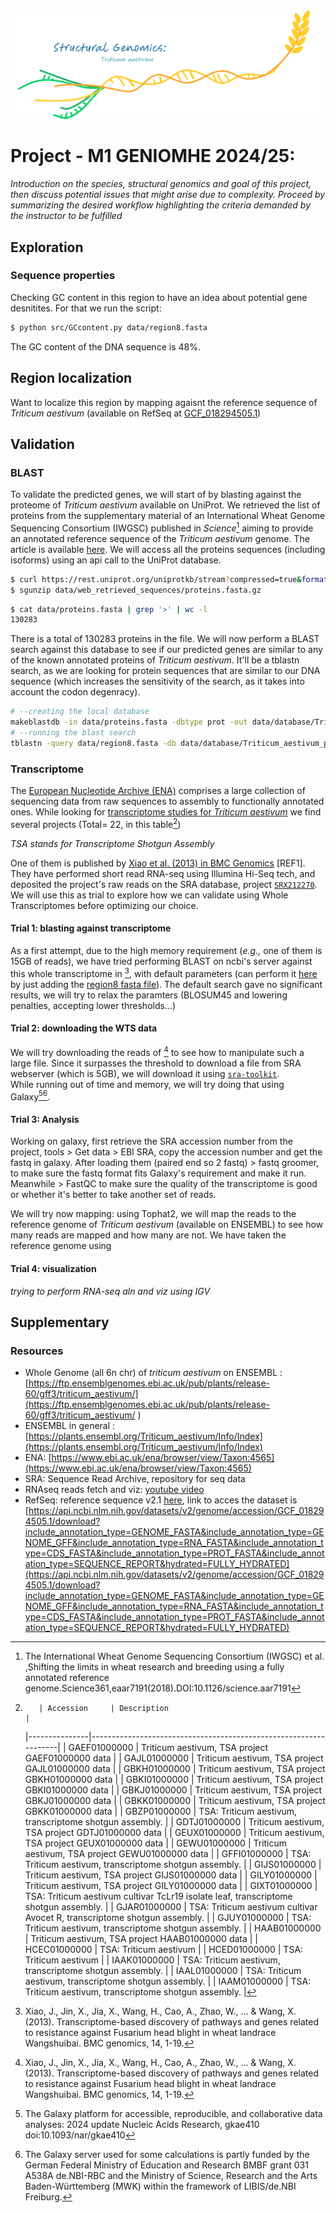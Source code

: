 ![header image](./assets/wheat-genome-3green.png)



# Project - M1 GENIOMHE 2024/25: 

_Introduction on the species, structural genomics and goal of this project, then discuss potential issues that might arise due to complexity. Proceed by summarizing the desired workflow highlighting the criteria demanded by the instructor to be fulfilled_

## Exploration

### Sequence properties

Checking GC content in this region to have an idea about potential gene desnitites. For that we run the script:  

```bash
$ python src/GCcontent.py data/region8.fasta
```
The GC content of the DNA sequence is 48%.

## Region localization

Want to localize this region by mapping agaisnt the reference sequence of _Triticum aestivum_ (available on RefSeq at [GCF_018294505.1](https://www.ncbi.nlm.nih.gov/datasets/genome/GCF_018294505.1/))

## Validation

### BLAST

To validate the predicted genes, we will start of by blasting against the proteome of _Triticum aestivum_ available on UniProt. We retrieved the list of proteins from the supplementary material of an International Wheat Genome Sequencing Consortium (IWGSC) published in _Science_[^5] aiming to provide an annotated reference sequence of the _Triticum aestivum_ genome. The article is available [here](https://europepmc.org/article/MED/30115783). We will access all the proteins sequences (including isoforms) using an api call to the UniProt database.

```bash
$ curl https://rest.uniprot.org/uniprotkb/stream?compressed=true&format=fasta&query=%28%28lit_pubmed%3A30115783%29%29 > data/proteins.fasta.gz
$ sgunzip data/web_retrieved_sequences/proteins.fasta.gz
```
```bash
$ cat data/proteins.fasta | grep '>' | wc -l 
130283
```
There is a total of 130283 proteins in the file. We will now perform a BLAST search against this database to see if our predicted genes are similar to any of the known annotated proteins of _Triticum aestivum_. It'll be a tblastn search, as we are looking for protein sequences that are similar to our DNA sequence (which increases the sensitivity of the search, as it takes into account the codon degenracy). 

```bash
# --creating the local database
makeblastdb -in data/proteins.fasta -dbtype prot -out data/database/Triticum_aestivum_proteins_uniprot
# --running the blast search  
tblastn -query data/region8.fasta -db data/database/Triticum_aestivum_proteins_uniprot -out output/blast/ region8_vs_Triticum_aestivum_proteins_uniprot.blast -outfmt 7
```



### Transcriptome 

The [European Nucleotide Archive (ENA)](https://www.ebi.ac.uk/ena/browser/home) comprises a large collection of sequencing data from raw sequences to assembly to functionally annotated ones. While looking for [transcriptome studies for _Triticum aestivum_](https://www.ebi.ac.uk/ena/browser/view/Taxon:4565) we find several projects (Total= 22, in this table[^1]) 



_TSA stands for Transcriptome Shotgun Assembly_

One of them is published by [Xiao et al. (2013) in BMC Genomics](https://bmcgenomics.biomedcentral.com/articles/10.1186/1471-2164-14-197) [REF1]. They have performed short read RNA-seq using Illumina Hi-Seq tech, and deposited the project's raw reads on the SRA database, project [`SRX212270`](https://www.ncbi.nlm.nih.gov/sra/?term=SRX212270). We will use this as trial to explore how we can validate using Whole Transcriptomes before optimizing our choice. 

#### Trial 1: blasting against transcriptome 

As a first attempt, due to the high memory requirement (_e.g.,_ one of them is 15GB of reads), we have tried performing BLAST on ncbi's server against this whole transcriptome in [^2], with default parameters (can perform it [here](https://blast.ncbi.nlm.nih.gov/blast/Blast.cgi?PROGRAM=blastn&BLAST_PROGRAMS=megaBlast&PAGE_TYPE=BlastSearch&BLAST_SPEC=SRA&DB_GROUP=Exp&NUM_ORG=1&EQ_MENU=SRX212270) by just adding the [region8 fasta file](./data/region8.fasta)). The default search gave no significant results, we will try to relax the paramters (BLOSUM45 and lowering penalties, accepting lower thresholds...)



#### Trial 2: downloading the WTS data

We will try downloading the reads of [^2] to see how to manipulate such a large file. Since it surpasses the threshold to download a file from SRA webserver (which is 5GB), we will download it using [`sra-toolkit`]().  
While running out of time and memory, we will try doing that using Galaxy[^3][^4].

#### Trial 3: Analysis

Working on galaxy, first retrieve the SRA accession number from the project, tools > Get data > EBI SRA, copy the accession number and get the fastq in galaxy. After loading them (paired end so 2 fastq) > fastq groomer, to make sure the fastq format fits Galaxy's requirement and make it run. Meanwhile > FastQC to make sure the quality of the transcriptome is good or whether it's better to take another set of reads.

We will try now mapping: using Tophat2, we will map the reads to the reference genome of _Triticum aestivum_ (available on ENSEMBL) to see how many reads are mapped and how many are not. We have taken the reference genome using 

#### Trial 4: visualization

_trying to perform RNA-seq aln and viz using IGV_  

## Supplementary

### Resources

- Whole Genome (all 6n chr) of _triticum aestivum_ on ENSEMBL : [https://ftp.ensemblgenomes.ebi.ac.uk/pub/plants/release-60/gff3/triticum_aestivum/](https://ftp.ensemblgenomes.ebi.ac.uk/pub/plants/release-60/gff3/triticum_aestivum/  )  
- ENSEMBL  in general : [https://plants.ensembl.org/Triticum_aestivum/Info/Index](https://plants.ensembl.org/Triticum_aestivum/Info/Index)  
- ENA: [https://www.ebi.ac.uk/ena/browser/view/Taxon:4565](https://www.ebi.ac.uk/ena/browser/view/Taxon:4565) 
- SRA: Sequence Read Archive, repository for seq data   
- RNAseq reads fetch and viz: [youtube video](https://www.youtube.com/watch?v=Wfxh9_fsRfo&t=330s)   
- RefSeq: reference sequence v2.1 [here](https://www.ncbi.nlm.nih.gov/datasets/genome/GCF_018294505.1/), link to acces the dataset is [https://api.ncbi.nlm.nih.gov/datasets/v2/genome/accession/GCF_018294505.1/download?include_annotation_type=GENOME_FASTA&include_annotation_type=GENOME_GFF&include_annotation_type=RNA_FASTA&include_annotation_type=CDS_FASTA&include_annotation_type=PROT_FASTA&include_annotation_type=SEQUENCE_REPORT&hydrated=FULLY_HYDRATED](https://api.ncbi.nlm.nih.gov/datasets/v2/genome/accession/GCF_018294505.1/download?include_annotation_type=GENOME_FASTA&include_annotation_type=GENOME_GFF&include_annotation_type=RNA_FASTA&include_annotation_type=CDS_FASTA&include_annotation_type=PROT_FASTA&include_annotation_type=SEQUENCE_REPORT&hydrated=FULLY_HYDRATED)


[^1]:       | Accession     | Description                                                      |
    |---------------|------------------------------------------------------------------|
    | GAEF01000000  | Triticum aestivum, TSA project GAEF01000000 data                 |
    | GAJL01000000  | Triticum aestivum, TSA project GAJL01000000 data                 |
    | GBKH01000000  | Triticum aestivum, TSA project GBKH01000000 data                 |
    | GBKI01000000  | Triticum aestivum, TSA project GBKI01000000 data                 |
    | GBKJ01000000  | Triticum aestivum, TSA project GBKJ01000000 data                 |
    | GBKK01000000  | Triticum aestivum, TSA project GBKK01000000 data                 |
    | GBZP01000000  | TSA: Triticum aestivum, transcriptome shotgun assembly.          |
    | GDTJ01000000  | Triticum aestivum, TSA project GDTJ01000000 data                 |
    | GEUX01000000  | Triticum aestivum, TSA project GEUX01000000 data                 |
    | GEWU01000000  | Triticum aestivum, TSA project GEWU01000000 data                 |
    | GFFI01000000  | TSA: Triticum aestivum, transcriptome shotgun assembly.          |
    | GIJS01000000  | Triticum aestivum, TSA project GIJS01000000 data                 |
    | GILY01000000  | Triticum aestivum, TSA project GILY01000000 data                 |
    | GIXT01000000  | TSA: Triticum aestivum cultivar TcLr19 isolate leaf, transcriptome shotgun assembly. |
    | GJAR01000000  | TSA: Triticum aestivum cultivar Avocet R, transcriptome shotgun assembly. |
    | GJUY01000000  | TSA: Triticum aestivum, transcriptome shotgun assembly.          |
    | HAAB01000000  | Triticum aestivum, TSA project HAAB01000000 data                 |
    | HCEC01000000  | TSA: Triticum aestivum                                           |
    | HCED01000000  | TSA: Triticum aestivum                                           |
    | IAAK01000000  | TSA: Triticum aestivum, transcriptome shotgun assembly.          |
    | IAAL01000000  | TSA: Triticum aestivum, transcriptome shotgun assembly.          |
    | IAAM01000000  | TSA: Triticum aestivum, transcriptome shotgun assembly.          |


[^2]: Xiao, J., Jin, X., Jia, X., Wang, H., Cao, A., Zhao, W., ... & Wang, X. (2013). Transcriptome-based discovery of pathways and genes related to resistance against Fusarium head blight in wheat landrace Wangshuibai. BMC genomics, 14, 1-19.

[^3]:The Galaxy platform for accessible, reproducible, and collaborative data analyses: 2024 update
Nucleic Acids Research, gkae410
doi:10.1093/nar/gkae410

[^4]:The Galaxy server used for some calculations is partly funded by the German Federal Ministry of Education and Research BMBF grant 031 A538A de.NBI-RBC and the Ministry of Science, Research and the Arts Baden-Württemberg (MWK) within the framework of LIBIS/de.NBI Freiburg.

[^5]:The International Wheat Genome Sequencing Consortium (IWGSC) et al. ,Shifting the limits in wheat research and breeding using a fully annotated reference genome.Science361,eaar7191(2018).DOI:10.1126/science.aar7191